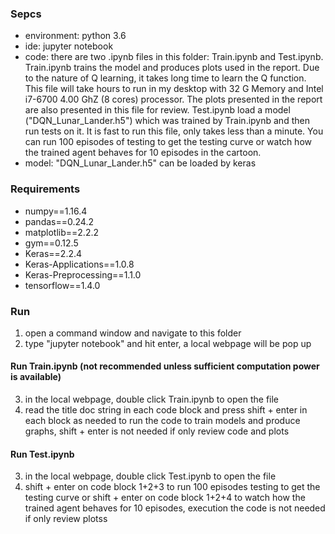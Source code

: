 ### Sepcs
* environment: python 3.6
* ide: jupyter notebook
* code: there are two .ipynb files in this folder: Train.ipynb and Test.ipynb. Train.ipynb trains the model and produces plots used in the report. Due to the nature of Q learning, it takes long time to learn the Q function. This file will take hours to run in my desktop with 32 G Memory and Intel i7-6700 4.00 GhZ (8 cores) processor. The plots presented in the report are also presented in this file for review. Test.ipynb load a model ("DQN_Lunar_Lander.h5") which was trained by Train.ipynb and then run tests on it. It is fast to run this file, only takes less than a minute. You can run 100 episodes of testing to get the testing curve or watch how the trained agent behaves for 10 episodes in the cartoon.
* model: "DQN_Lunar_Lander.h5" can be loaded by keras

### Requirements
* numpy==1.16.4
* pandas==0.24.2
* matplotlib==2.2.2
* gym==0.12.5
* Keras==2.2.4
* Keras-Applications==1.0.8
* Keras-Preprocessing==1.1.0
* tensorflow==1.4.0

### Run
1. open a command window and navigate to this folder
2. type "jupyter notebook" and hit enter, a local webpage will be pop up

#### Run Train.ipynb (not recommended unless sufficient computation power is available)
3. in the local webpage, double click Train.ipynb to open the file
4. read the title doc string in each code block and press shift + enter in each block as needed to run the code to train models and produce graphs, shift + enter is not needed if only review code and plots

#### Run Test.ipynb
3. in the local webpage, double click Test.ipynb to open the file
4. shift + enter on code block 1+2+3 to run 100 episodes testing to get the testing curve or shift + enter on code block 1+2+4 to watch how the trained agent behaves for 10 episodes, execution the code is not needed if only review plotss
